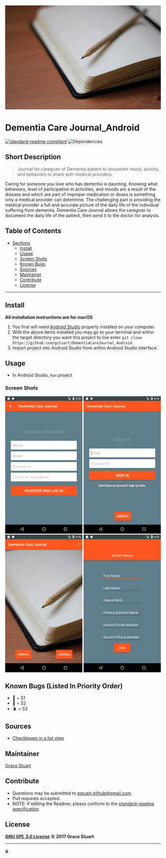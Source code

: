 ![Banner Image](/app/src/main/res/drawable/main.jpg)

# Dementia Care Journal_Android
 [![standard-readme compliant](https://img.shields.io/badge/readme%20style-standard-brightgreen.svg)](https://github.com/RichardLitt/standard-readme)
![Dependencies](https://img.shields.io/badge/dependencies-up%20to%20date-brightgreen.svg)

## Short Description
> Journal for caregiver of Dementia patient to document mood, activity, and behaviors to share with medical providers.

Caring for someone you love who has dementia is daunting. Knowing what behaviors, level of participation in activities, and moods are a result of the disease and which are part of improper medication or doses is something only a medical provider can determine. The challenging part is providing the medical provider a full and accurate picture of the daily life of the individual suffering from dementia. Dementia Care Journal allows the caregiver to document the daily life of the patient, then send it to the doctor for analysis. 

## Table of Contents
- [Sections](#sections)
    - [Install](#install)
    - [Usage](#usage)
    - [Screen Shots](#Screen-Shots)
    - [Known Bugs](#known-bugs)
    - [Sources](#sources)
    - [Maintainer](#maintainer)
    - [Contribute](#contribute)
    - [License](#license)
    

***

## Install
**All installation instructions are for macOS**

1. You first will need [Android Studio](https://developer.android.com/studio/install.html) properly installed on your computer.
2. With the above items installed you may go to your terminal and within the target directory you want this project to live enter `git clone https://github.com/gstuart/DementiaCareJournal_Android`.
3. Import project into Android Studio from within Android Studio interface.


## Usage
*  In Android Studio, `Run` project

### Screen Shots
<img src="/app/src/main/res/drawable/screenshots/registration.png" alt="Home" width="250"> <img src="/app/src/main/res/drawable/screenshots/signin.png" alt="About" width="250"> <img src="/app/src/main/res/drawable/screenshots/main.png" alt="Sign In" width="250"> <img src="/app/src/main/res/drawable/screenshots/patientprofile.png" alt="Registration" width="250"> 


## Known Bugs (Listed In Priority Order)
* :bug: = S1
* :ant: = S2
* :beetle: = S3
 
> 
> 
> 


## Sources
* [Checkboxes in a list view](http://www.android-examples.com/create-listview-with-multiple-checkbox-in-android/)


## Maintainer
[Grace Stuart](href="https://github.com/gstuart")


## Contribute
* Questions may be submitted to gstuart.github@gmail.com.
* Pull requests accepted.
* NOTE: If editing the Readme, please conform to the [standard-readme specification](https://github.com/RichardLitt/standard-readme/blob/master/spec.md).


## License
**_[GNU GPL 3.0 License](/LICENSE.md)_** :copyright: **2017 Grace Stuart**


***

**[:top:](#dementia-care-journal_android)**

